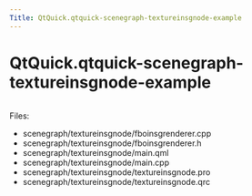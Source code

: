 ```yaml
---
Title: QtQuick.qtquick-scenegraph-textureinsgnode-example
---
```


# QtQuick.qtquick-scenegraph-textureinsgnode-example

<span class="subtitle"></span>
<!-- $$$scenegraph/textureinsgnode-description -->
<p class="centerAlign"><img src="../../../../media/textureinsgnode-example.jpg" alt="" /></p><p>Files:</p>
<ul>
<li>scenegraph/textureinsgnode/fboinsgrenderer.cpp</li>
<li>scenegraph/textureinsgnode/fboinsgrenderer.h</li>
<li>scenegraph/textureinsgnode/main.qml</li>
<li>scenegraph/textureinsgnode/main.cpp</li>
<li>scenegraph/textureinsgnode/textureinsgnode.pro</li>
<li>scenegraph/textureinsgnode/textureinsgnode.qrc</li>
</ul>
<!-- @@@scenegraph/textureinsgnode -->
